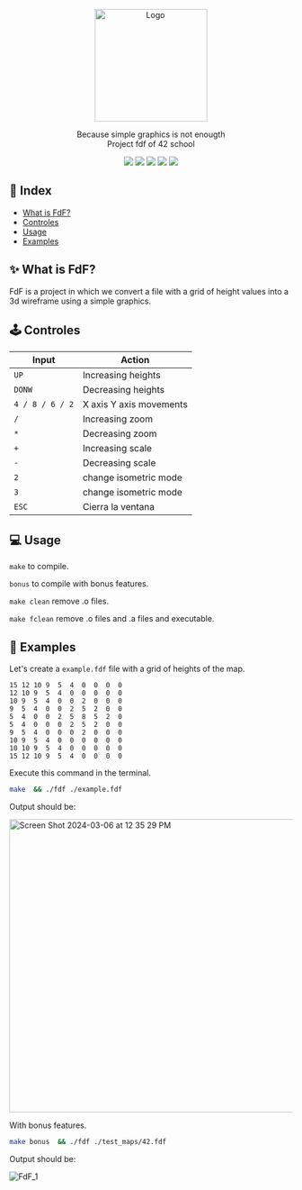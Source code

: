 <p align="center">
  <a>
    <img src="https://upload.wikimedia.org/wikipedia/commons/thumb/8/8d/42_Logo.svg/1200px-42_Logo.svg.png" alt="Logo" width="200" height="200">
  </a>

  <p align="center">
    Because simple graphics is not enougth<br>
    Project fdf of 42 school
    <br />
	</p>
</p>

<p align="center">
  <img src="https://img.shields.io/badge/Makefile-8A2BE2">
  <img src="https://img.shields.io/badge/C-4682B4">
  <img src="https://img.shields.io/badge/Shell-2E8B57">
  <img src="https://img.shields.io/badge/Gcc-00FF00">
  <img src="https://img.shields.io/badge/AppKit-2E8B57">
  
</p>

## &#x1F4CC; Index 
- [What is FdF?](#-what-is-fdf)
- [Controles](#-controles)
- [Usage](#-usage)
- [Examples](#-examples)

## &#x2728; What is FdF?

FdF is a project in which we convert a file with a grid of height values into a 3d wireframe using a simple graphics.
			
## 🕹 Controles

|Input|Action|
|---|---|
|`UP`| Increasing heights|
|`DONW`|  Decreasing heights|
|`4 / 8 / 6 / 2`| X axis Y axis movements|
|`/`| Increasing zoom |
|`*`| Decreasing zoom |
|`+`| Increasing scale|
|`-`| Decreasing scale|
|`2`| change isometric mode |
|`3`| change isometric mode|
|`ESC`|Cierra la ventana|

## &#x1F4BB; Usage

`make` to compile.

`bonus` to compile with bonus features.

`make clean` remove .o files.

`make fclean` remove .o files and .a files and executable.

## &#x1F4D6; Examples

Let's create a ``example.fdf`` file with a grid of heights of the map.

```
15 12 10 9  5  4  0  0  0  0
12 10 9  5  4  0  0  0  0  0
10 9  5  4  0  0  2  0  0  0
9  5  4  0  0  2  5  2  0  0
5  4  0  0  2  5  8  5  2  0
5  4  0  0  0  2  5  2  0  0
9  5  4  0  0  0  2  0  0  0
10 9  5  4  0  0  0  0  0  0
10 10 9  5  4  0  0  0  0  0
15 12 10 9  5  4  0  0  0  0
```
Execute this command in the terminal.

```bash
make  && ./fdf ./example.fdf 
```
Output should be:

<img width="521" alt="Screen Shot 2024-03-06 at 12 35 29 PM" src="https://github.com/vcereced/fdf/assets/120835200/355e7150-8a12-4849-983e-38bcc1bdc5ea">

With bonus features.
```bash
make bonus  && ./fdf ./test_maps/42.fdf 
```
Output should be:

![FdF_1](https://github.com/vcereced/fdf/assets/120835200/8e46d15f-7f97-40f8-9223-c4887e26b246)








